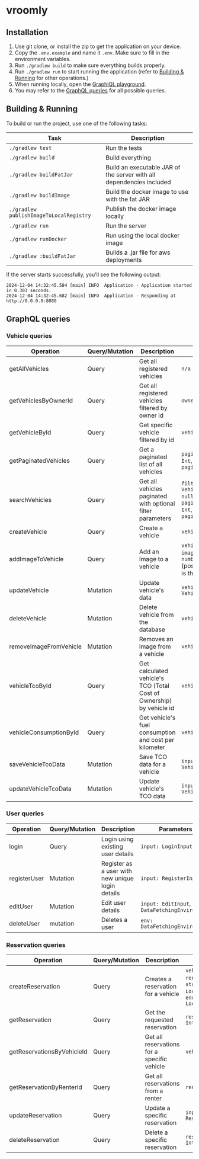 # vroomly

## Installation
1. Use git clone, or install the zip to get the application on your device.
2. Copy the `.env.example` and name it `.env`. Make sure to fill in the environment variables.
3. Run `./gradlew build` to make sure everything builds properly.
4. Run `./gradlew run` to start running the application (refer to [Building & Running](https://github.com/Giovanni-Schroevers/vroomly?tab=readme-ov-file#building--running) for other operations.)
5. When running locally, open the [GraphiQL playground](http://127.0.0.1:5000/playground).
6. You may refer to the [GraphQL queries](http://127.0.0.1:5000/playground) for all possible queries.


## Building & Running

To build or run the project, use one of the following tasks:

| Task                                    | Description                                                          |
|-----------------------------------------|----------------------------------------------------------------------|
| `./gradlew test`                        | Run the tests                                                        |
| `./gradlew build`                       | Build everything                                                     |
| `./gradlew buildFatJar`                 | Build an executable JAR of the server with all dependencies included |
| `./gradlew buildImage`                  | Build the docker image to use with the fat JAR                       |
| `./gradlew publishImageToLocalRegistry` | Publish the docker image locally                                     |
| `./gradlew run`                         | Run the server                                                       |
| `./gradlew runDocker`                   | Run using the local docker image                                     |
| `./gradlew :buildFatJar`                | Builds a .jar file for aws deployments                               |

If the server starts successfully, you'll see the following output:

```
2024-12-04 14:32:45.584 [main] INFO  Application - Application started in 0.303 seconds.
2024-12-04 14:32:45.682 [main] INFO  Application - Responding at http://0.0.0.0:8080
```

## GraphQL queries

### Vehicle queries
| Operation              | Query/Mutation | Description                                                          | Parameters                                                                                 |
|------------------------|----------------|----------------------------------------------------------------------|--------------------------------------------------------------------------------------------|
| getAllVehicles         | Query          | Get all registered vehicles                                          | `n/a`                                                                                      |
| getVehiclesByOwnerId   | Query          | Get all registered vehicles filtered by owner id                     | `ownerId: Int`                                                                             |
| getVehicleById         | Query          | Get specific vehicle filtered by id                                  | `vehicleId: int`                                                                           |
| getPaginatedVehicles   | Query          | Get a paginated list of all vehicles                                 | `paginationAmount: Int`, `paginationPage: Int`                                             |
| searchVehicles         | Query          | Get all vehicles paginated with optional filter parameters           | `filters: VehicleFilter? = null`, `paginationAmount: Int`, `paginationPage: Int`           |
| createVehicle          | Query          | Create a vehicle                                                     | `vehicle: Vehicle`                                                                         |
| addImageToVehicle      | Query          | Add an Image to a vehicle                                            | `vehicleId: Int`, `imageUrl: String`, `number: Int?`(positions image, 0 is the main image) |
| updateVehicle          | Mutation       | Update vehicle's data                                                | `vehicle: VehicleUpdate`                                                                   |
| deleteVehicle          | Mutation       | Delete vehicle from the database                                     | `vehicleId: Int`                                                                           |
| removeImageFromVehicle | Mutation       | Removes an image from a vehicle                                      | `vehicleId: Int`                                                                           |
| vehicleTcoById         | Query          | Get calculated vehicle's TCO (Total Cost of Ownership) by vehicle id | `vehicleId: Int`                                                                           |
| vehicleConsumptionById | Query          | Get vehicle's fuel consumption and cost per kilometer                | `vehicleId: Int`                                                                           |
| saveVehicleTcoData     | Mutation       | Save TCO data for a vehicle                                          | `input: VehicleTcoDataInput`                                                               |
| updateVehicleTcoData   | Mutation       | Update vehicle's TCO data                                            | `input: VehicleTcoDataInput`                                                               |


### User queries

| Operation    | Query/Mutation | Description                                      | Parameters                                         |
|--------------|----------------|--------------------------------------------------|----------------------------------------------------|
| login        | Query          | Login using existing user details                | `input: LoginInput`                                |
| registerUser | Mutation       | Register as a user with new unique login details | `input: RegisterInput`                             |
| editUser     | Mutation       | Edit user details                                | `input: EditInput`, `env: DataFetchingEnvironment` |
| deleteUser   | mutation       | Deletes a user                                   | `env: DataFetchingEnvironment`                     |


### Reservation queries

| Operation                  | Query/Mutation | Description                                 | Parameters                                                                      |
|----------------------------|----------------|---------------------------------------------|---------------------------------------------------------------------------------|
| createReservation          | Query          | Creates a reservation for a vehicle         | `vehicleId: Int`, `renterId: Int`, `startDate: LocalDate`, `endDate: LocalDate` |
| getReservation             | Query          | Get the requested reservation               | `reservationId: Int`                                                            |
| getReservationsByVehicleId | Query          | Get all reservations for a specific vehicle | `vehicleId: Int`                                                                |
| getReservationByRenterId   | Query          | Get all reservations from a renter          | `renterId: Int`                                                                 |
| updateReservation          | Query          | Update a specific reservation               | `input: ReservationUpdate`                                                      |
| deleteReservation          | Query          | Delete a specific reservation               | `reservationId: Int`                                                            |
